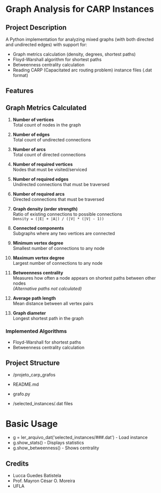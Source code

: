# Graph Analysis for CARP Instances

## Project Description
A Python implementation for analyzing mixed graphs (with both directed and undirected edges) with support for:
- Graph metrics calculation (density, degrees, shortest paths)
- Floyd-Warshall algorithm for shortest paths
- Betweenness centrality calculation
- Reading CARP (Capacitated arc routing problem) instance files (.dat format)

## Features

## Graph Metrics Calculated

1. **Number of vertices**  
   Total count of nodes in the graph

2. **Number of edges**  
   Total count of undirected connections

3. **Number of arcs**  
   Total count of directed connections

4. **Number of required vertices**  
   Nodes that must be visited/serviced

5. **Number of required edges**  
   Undirected connections that must be traversed

6. **Number of required arcs**  
   Directed connections that must be traversed

7. **Graph density (order strength)**  
   Ratio of existing connections to possible connections  
   `Density = (|E| + |A|) / (|V| * (|V| - 1))`

8. **Connected components**  
   Subgraphs where any two vertices are connected

9. **Minimum vertex degree**  
   Smallest number of connections to any node

10. **Maximum vertex degree**  
    Largest number of connections to any node

11. **Betweenness centrality**  
    Measures how often a node appears on shortest paths between other nodes  
    *(Alternative paths not calculated)*

12. **Average path length**  
    Mean distance between all vertex pairs

13. **Graph diameter**  
    Longest shortest path in the graph

### Implemented Algorithms
- Floyd-Warshall for shortest paths
- Betweenness centrality calculation

## Project Structure

- /projeto_carp_grafos
- README.md
- grafo.py 

- /selected_instances/.dat files

# Basic Usage

- g = ler_arquivo_dat('selected_instances/###.dat') - Load instance
- g.show_stats()  -  Displays statistics
- g.show_betweenness()  - Shows centrality

  
## Credits
- Lucca Guedes Batistela
- Prof. Mayron César O. Moreira
- UFLA

